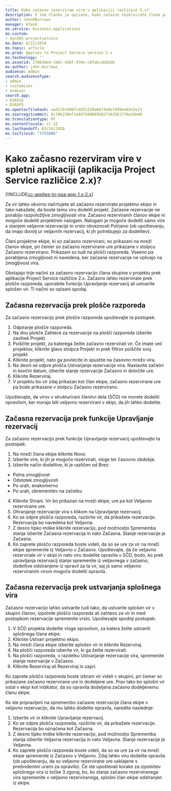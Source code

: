 ```yaml
---
title: Kako začasno rezerviram vire v aplikaciji različice 2.x?
description: V tem članku je opisano, kako začasno rezervirate člane projektne ekipe v storitvi Project Service.
author: JohnPBurrows
manager: kfend
ms.service: business-applications
ms.custom:
- dyn365-projectservice
ms.date: 8/21/2018
ms.topic: article
ms.prod: Applies to Project Service version 2.x
ms.technology: ''
ms.assetid: 27063de4-cb0c-436f-970e-c87ebcab92db
ms.author: john.burrows
audience: Admin
search.audienceType:
- admin
- customizer
- enduser
search.app:
- D365CE
- D365PS
ms.openlocfilehash: aad119c0907cdd31220a0d73e6e7d99ee63e2e13
ms.sourcegitcommit: 8c786230ef2a497280885b827162561776e2eb00
ms.translationtype: HT
ms.contentlocale: sl-SI
ms.lasthandoff: 03/24/2020
ms.locfileid: "3755806"
---
```

# <a name="how-do-i-soft-book-resources-in-the-web-app-project-service-app-v2x"></a>Kako začasno rezerviram vire v spletni aplikaciji (aplikacija Project Service različice 2.x)?

[!INCLUDE[cc-applies-to-psa-app-1.x-2.x](../includes/cc-applies-to-psa-app-1x-2x.md)]

Za vir lahko okvirno načrtujete ali začasno rezervirate projektno ekipo in tako nakažete, da boste temu viru dodelili projekt. Začasne rezervacije ne porabijo razpoložljive zmogljivosti vira. Začasno rezerviranih članov ekipe ni mogoče dodeliti projektnim nalogam. Nalogam je mogoče dodeliti samo vire s stanjem veljavne rezervacije in vrsto obveznosti Potrjeno (ob upoštevanju, da imajo dovolj ur veljavnih rezervacij, ki jih potrebujejo za dodelitev).

Člani projektne ekipe, ki so začasno rezervirani, so prikazani na mreži članov ekipe, pri čemer so začasno rezervirane ure prikazane v stolpcu Začasno rezervirano. Prikazani so tudi na plošči razporeda. Vseeno pa porabljena zmogljivost ni navedena, ker začasne rezervacije ne vplivajo na zmogljivost vira.

Obstajajo trije načini za začasno rezervacijo člana skupine v projektu prek aplikacije Project Service različice 2.x. Začasno lahko rezervirate prek plošče razporeda, uporabite funkcijo Upravljanje rezervacij ali ustvarite splošen vir. Ti načini so opisani spodaj.

## <a name="soft-book-with-the-schedule-board"></a>Začasna rezervacija prek plošče razporeda

Za začasno rezervacijo prek plošče razporeda upoštevajte ta postopek: 
1. Odpiranje plošče razporeda.
2. Na dnu plošče Zahteve za rezervacije na plošči razporeda izberite zavihek Projekt.
3. Poiščite projekt, za katerega želite začasno rezervirati vir. Če imate več projektov, kliknite glavo stolpca Projekt in prek filtrov poiščite svoj projekt.
4. Kliknite projekt, nato ga povlecite in spustite na časovno mrežo vira.
5. Na desni se odpre plošča Ustvarjanje rezervacije vira. Nastavite začetni in končni datum, izberite stanje rezervacije Začasno in določite ure. 
6. Kliknite Rezerviraj.
7. V projektu bo vir zdaj prikazan kot član ekipe, začasno rezervirane ure pa bodo prikazane v stolpcu Začasno rezervirano.

Upoštevajte, da virov v strukturirani členitvi dela (SČD) ne morete dodeliti opravilom, ker morajo biti veljavno rezervirani v ekipi, da jih lahko dodelite.

## <a name="soft-book-using-the-maintain-bookings-feature"></a>Začasna rezervacija prek funkcije Upravljanje rezervacij

Za začasno rezervacijo prek funkcije Upravljanje rezervacij upoštevajte ta postopek:
1. Na mreži člana ekipe kliknite Novo.
2. Izberite vire, ki jih je mogoče rezervirati, vloge ter časovno obdobje.
3. Izberite način dodelitve, ki je različen od Brez:
- Polna zmogljivost
- Odstotek zmogljivosti
- Po urah, enakomerno
- Po urah, obremenitev na začetku
4. Kliknite Shrani. Vir bo prikazan na mreži ekipe, ure pa kot Veljavno rezervirane ure.
5. Ohranjanje rezervacije vira s klikom na Upravljanje rezervacij.
6. Ko se odpre plošča razporeda, razširite vir, da prikažete rezervacije. Rezervacija bo navedena kot Veljavna.
7. Z desno tipko miške kliknite rezervacijo, pod možnostjo Sprememba stanja izberite Začasna rezervacija in nato Začasna. Stanje rezervacije je Začasna.
8. Ko zaprete ploščo razporeda boste videli, da so se ure za vir na mreži ekipe spremenile iz Veljavno v Začasno.
Upoštevajte, da če veljavno rezervirate vir v ekipi in nato viru dodelite opravila v SČD, bodo, ko prek upravljanja rezervacij stanje spremenite iz veljavnega v začasno, dodelitve odstranjene iz opravil za ta vir, saj je samo veljavno rezerviranim virom mogoče dodeliti opravila.

## <a name="soft-book-by-creating-a-generic-resource"></a>Začasna rezervacija prek ustvarjanja splošnega vira

Začasno rezervacijo lahko ustvarite tudi tako, da ustvarite splošen vir v skupini članov, izpolnite ploščo razporeda ali zahtevo za vir in med postopkom rezervacije spremenite vrsto.
Upoštevajte spodnji postopek:

1. V SČD projekta dodelite vloge opravilom, za katera želite ustvariti splošnega člana ekipe.
2. Kliknite Ustvari projektno ekipo.
3. Na mreži člana ekipe izberite splošen vir in kliknite Rezerviraj.
4. Na plošči razporeda izberite vir, ki ga želite rezervirati.
5. Na plošči razporeda, v razdelku Ustvarjanje rezervacije vira, spremenite stanje rezervacije v Začasno.
6. Kliknite Rezerviraj ali Rezerviraj in zapri.

Ko zaprete ploščo razporeda boste izbrani vir videli v skupini, pri čemer so prikazane začasno rezervirane ure in dodeljene ure. Prav tako bo splošni vir ostal v ekipi kot indikator, da so opravila dodeljena začasno dodeljenemu članu ekipe.

Ko ste pripravljeni na spremembo začasne rezervacije člana ekipe v veljavno rezervacijo, da mu lahko dodelite opravila, naredite naslednje:

1. Izberite vir in kliknite Upravljanje rezervacij.
2. Ko se odpre plošča razporeda, razširite vir, da prikažete rezervacije. Rezervacija bo označena kot Začasna.
3. Z desno tipko miške kliknite rezervacijo, pod možnostjo Sprememba stanja izberite Veljavna rezervacija in nato Veljavna. Stanje rezervacije je Veljavna.
4. Ko zaprete ploščo razporeda boste videli, da so se ure za vir na mreži ekipe spremenile iz Začasno v Veljavno. Zdaj lahko viru dodelite opravila (ob upoštevanju, da so veljavno rezervirane ure usklajene s predvidenimi urami za opravilo). Če ste upoštevali korake za izpolnitev splošnega vira iz točke 3 zgoraj, bo, ko stanje začasno rezerviranega vira spremenite v veljavno rezerviranega, splošni član ekipe odstranjen iz ekipe.
